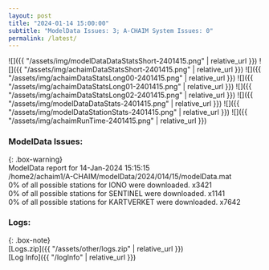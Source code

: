 ```yaml
---
layout: post
title: "2024-01-14 15:00:00"
subtitle: "ModelData Issues: 3; A-CHAIM System Issues: 0"
permalink: /latest/
---
```


![]({{ "/assets/img/modelDataDataStatsShort-2401415.png" | relative_url }})
![]({{ "/assets/img/achaimDataStatsShort-2401415.png" | relative_url }})
![]({{ "/assets/img/achaimDataStatsLong00-2401415.png" | relative_url }})
![]({{ "/assets/img/achaimDataStatsLong01-2401415.png" | relative_url }})
![]({{ "/assets/img/achaimDataStatsLong02-2401415.png" | relative_url }})
![]({{ "/assets/img/modelDataDataStats-2401415.png" | relative_url }})
![]({{ "/assets/img/modelDataStationStats-2401415.png" | relative_url }})
![]({{ "/assets/img/achaimRunTime-2401415.png" | relative_url }})


### ModelData Issues:  
  
{: .box-warning}  
 ModelData report for 14-Jan-2024 15:15:15   
 /home2/achaim1/A-CHAIM/modelData/2024/014/15/modelData.mat   
 0% of all possible stations for IONO were downloaded. x3421   
 0% of all possible stations for SENTINEL were downloaded. x1141   
 0% of all possible stations for KARTVERKET were downloaded. x7642   
  


### Logs:  
  
{: .box-note}  
[Logs.zip]({{ "/assets/other/logs.zip" | relative_url }})  
[Log Info]({{ "/logInfo" | relative_url }})  
